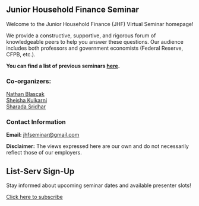 ## Junior Household Finance Seminar

Welcome to the Junior Household Finance (JHF) Virtual Seminar homepage!  

We provide a constructive, supportive, and rigorous forum of knowledgeable peers to help you answer these questions. Our audience includes both professors and government economists (Federal Reserve, CFPB, etc.).  

**You can find a list of previous seminars <a href="/previous_seminars.html">here</a>.**  

### Co-organizers:  

[Nathan Blascak](https://nathanblascak.github.io/)  
[Sheisha Kulkarni](https://www.sheishakulkarni.com/)  
[Sharada Sridhar](https://www.sharadasridhar.com/)  

### Contact Information  
**Email:** jhfseminar@gmail.com  

**Disclaimer:** The views expressed here are our own and do not necessarily reflect those of our employers.  

## List-Serv Sign-Up  

Stay informed about upcoming seminar dates and available presenter slots!  

[Click here to subscribe](signup.html)


